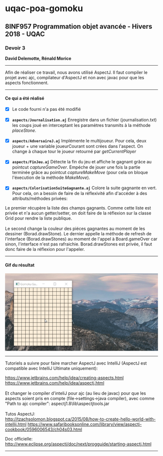# uqac-poa-gomoku

<h2>8INF957 Programmation objet avancée - Hivers 2018 - UQAC</h2>
<h3>Devoir 3</h3>
<p><b>David Delemotte, Rénald Morice</b></p>

---

Afin de réaliser ce travail, nous avons utilisé AspectJ. Il faut compiler le projet avec ajc, compilateur d'AspectJ et non avec javac pour que les aspects fonctionnent.

---

<h4>Ce qui a été réalisé</h4>

- [x] Le code fourni n'a pas été modifié<br><br>
- [x] **`aspects/Journalisation.aj`** Enregistre dans un fichier (journalisation.txt) les coups joué en interceptant les paramètres transmits à la méthode <i>placeStone</i>.<br><br>
- [x] **`aspects/AdversaireJ.aj`** Implémente le multijoueur. Pour cela, deux joueur + une variable joueurCourant sont crées dans l'aspect. On change à chaque tour le joueur retourné par <i>getCurrentPlayer</i><br><br>
- [x] **`aspects/FinJeu.aj`** Détecte la fin du jeu et affiche le gagnant grâce au pointcut <i>captureGameOver</i>. Empéche de jouer une fois la partie terminée grâce au pointcut <i>captureMakeMove</i> (pour cela on bloque l'éxecution de la méthode <i>MakeMove</i>).<br><br>
- [x] **`aspects/ColorisationSuiteGagnante.aj`** Colore la suite gagnante en vert. Pour cela, on a besoin de faire de la réflexivité afin d'accéder à des attributs/méthodes privées:

Le premier récupère la liste des champs gagnants. Comme cette liste est privée et n'a aucun getter/setter, on doit faire de la réflexion sur la classe Grid pour rendre la liste publique.<br><br>
Le second change la couleur des piéces gagnantes au moment de les dessiner (Borad.drawStone).
Le dernier appelle la méthode de refresh de l'interface (Borad.drawStones) au moment de l'appel à Board.gameOver car sinon, l'interface n'est pas rafraichie. Borad.drawStones est privée, il faut donc faire de la réflexion pour l'appeler.

---

<h4>Gif du résultat</h4>

<p align="center">
  <img src="_imgreadme/resultat.gif"/>
</p>



---

Tutoriels a suivre pour faire marcher AspectJ avec IntelliJ (AspectJ est compatible avec IntelliJ Ultimate uniquement):

https://www.jetbrains.com/help/idea/creating-aspects.html <br>
https://www.jetbrains.com/help/idea/aspectj.html <br><br>
Et changer le compiler d'inteliJ pour ajc (au lieu de javac) pour que les aspects soient pris en compte (file->settings->java compiler), avec comme "Path to ajc compiler": aspectj1.8\lib\aspectjtools.jar
<br><br>
Tutos AspectJ:<br>
http://tzachsolomon.blogspot.ca/2015/08/how-to-create-hello-world-with-intellij.html
https://www.safaribooksonline.com/library/view/aspectj-cookbook/0596006543/ch04s03.html

Doc officielle: <br>
http://www.eclipse.org/aspectj/doc/next/progguide/starting-aspectj.html

---
